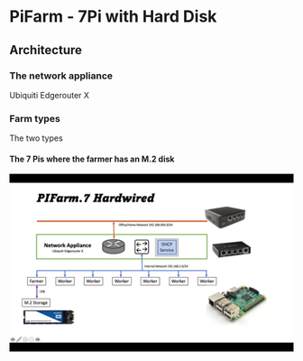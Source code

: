 <H1>PiFarm - 7Pi with Hard Disk</H1>   



## Architecture

###  The network appliance

Ubiquiti Edgerouter X

###  Farm types

The two types

####  The 7 Pis where the farmer has an M.2 disk

![PiFarm.7 Hardwired](/docs/images/PiFarm.7.Hard.png "Title")

